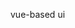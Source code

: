 vue-based ui
<template>
	<n-button >Click me</n-button>
	<n-button theme="primary">Click me</n-button>
	<n-button theme="danger">Click me</n-button>
</template>